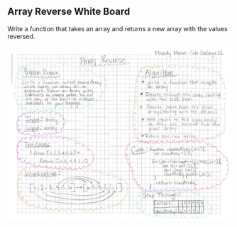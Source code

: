 ## Array Reverse White Board

Write a function that takes an array and returns a new array with the values reversed.

![Array Reverse Whiteboard](array_reverse.jpg)
